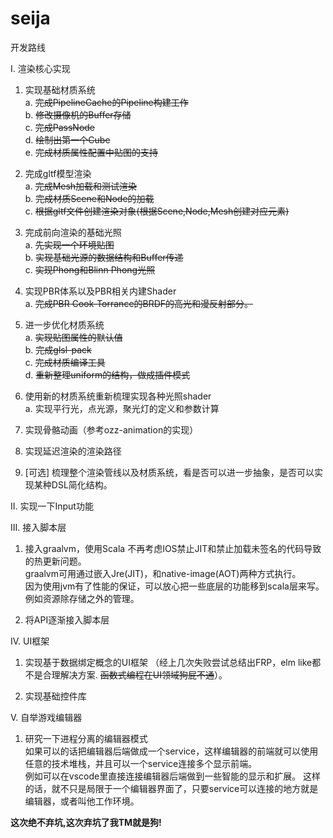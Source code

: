 # seija

开发路线  

Ⅰ. 渲染核心实现
  1. 实现基础材质系统  
        a. <del> 完成PipelineCache的Pipeline构建工作 </del>  
        b. <del> 修改摄像机的Buffer存储 </del>  
        c. <del> 完成PassNode </del>  
        d. <del> 绘制出第一个Cube </del>  
        e. <del> 完成材质属性配置中贴图的支持 </del>


  2. 完成gltf模型渲染  
        a. <del> 完成Mesh加载和测试渲染 </del>  
        b. <del> 完成材质Scene和Node的加载 </del>  
        c. <del> 根据gltf文件创建渲染对象(根据Scene,Node,Mesh创建对应元素) </del>

  3. 完成前向渲染的基础光照  
        a. <del>先实现一个环境贴图 </del>  
        b. <del>实现基础光源的数据结构和Buffer传递</del>  
        c. <del>实现Phong和Blinn Phong光照 </del>  
  
  4. 实现PBR体系以及PBR相关内建Shader  
        a. <del> 完成PBR Cook-Torrance的BRDF的高光和漫反射部分。 </del>  

  5. 进一步优化材质系统  
        a. <del> 实现贴图属性的默认值 </del>  
        b. <del> 完成glsl-pack </del>  
        c. <del> 完成材质编译工具 </del>   
        d. <del> 重新整理uniform的结构，做成插件模式 </del>

  6. 使用新的材质系统重新梳理实现各种光照shader  
        a. 实现平行光，点光源，聚光灯的定义和参数计算

  7. 实现骨骼动画（参考ozz-animation的实现）  
      
  8. 实现延迟渲染的渲染路径  
  
  9. [可选] 梳理整个渲染管线以及材质系统，看是否可以进一步抽象，是否可以实现某种DSL简化结构。

Ⅱ. 实现一下Input功能  

Ⅲ. 接入脚本层
  1. 接入graalvm，使用Scala 
       不再考虑IOS禁止JIT和禁止加载未签名的代码导致的热更新问题。    
       graalvm可用通过嵌入Jre(JIT)，和native-image(AOT)两种方式执行。  
       因为使用jvm有了性能的保证，可以放心把一些底层的功能移到scala层来写。例如资源除存储之外的管理。

  3. 将API逐渐接入脚本层


Ⅳ. UI框架
  1. 实现基于数据绑定概念的UI框架 （经上几次失败尝试总结出FRP，elm like都不是合理解决方案. <del>函数式编程在UI领域狗屁不通</del>）。
  
  2. 实现基础控件库

Ⅴ. 自举游戏编辑器
  1. 研究一下进程分离的编辑器模式  
       如果可以的话把编辑器后端做成一个service，这样编辑器的前端就可以使用任意的技术堆栈，并且可以一个service连接多个显示前端。  
       例如可以在vscode里直接连接编辑器后端做到一些智能的显示和扩展。
       这样的话，就不只是局限于一个编辑器界面了，只要service可以连接的地方就是编辑器，或者叫他工作环境。 
   



<b>这次绝不弃坑,这次弃坑了我TM就是狗!</b>
